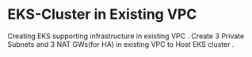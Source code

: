 # EKS-Cluster in Existing VPC
Creating EKS supporting infrastructure in existing VPC .  Create 3 Private Subnets and 3 NAT GWs(for HA) in existing VPC to Host EKS cluster .
